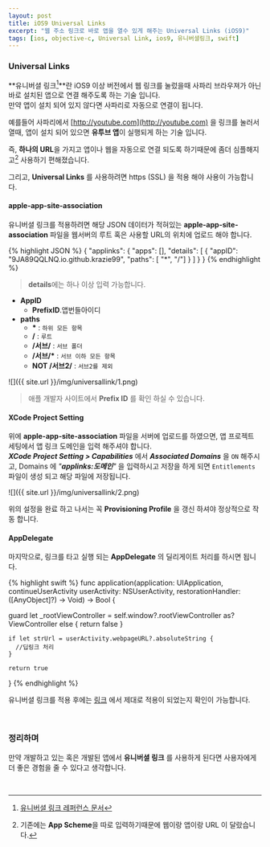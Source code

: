 ```yaml
---
layout: post
title: iOS9 Universal Links
excerpt: "웹 주소 링크로 바로 앱을 열수 있게 해주는 Universal Links (iOS9)"
tags: [ios, objective-c, Universal Link, ios9, 유니버셜링크, swift]
---
```


### Universal Links

**유니버셜 링크[^1]**란 iOS9 이상 버전에서 웹 링크를 눌렀을때 사파리 브라우져가 아닌 바로 설치된 앱으로 연결 해주도록 하는 기술 입니다.  
만약 앱이 설치 되어 있지 않다면 사파리로 자동으로 연결이 됩니다.

예를들어 사파리에서 [http://youtube.com](http://youtube.com) 을 링크를 눌러서 열때, 앱이 설치 되어 있으면
**유투브 앱**이 실행되게 하는 기술 입니다.

즉, **하나의 URL**을 가지고 앱이나 웹을 자동으로 연결 되도록 하기때문에 좀더 심플해지고[^2] 사용하기 편해졌습니다.  

그리고, **Universal Links** 를 사용하려면 https (SSL) 을 적용 해야 사용이 가능합니다.
<br>  

#### apple-app-site-association ####

유니버셜 링크를 적용하려면 해당 JSON 데이터가 적혀있는 **apple-app-site-association** 파일을 웹서버의 루트 혹은 사용할 URL의 위치에 업로드 해야 합니다.

{% highlight JSON %}
{
    "applinks": {
        "apps": [],
        "details": [
            {
                "appID": "9JA89QQLNQ.io.github.krazie99",
                "paths": [ "*", "/"]
            }
        ]
    }
}
{% endhighlight %}
> **details**에는 하나 이상 입력 가능합니다.

+ **AppID**
  - **PrefixID**.앱번들아이디  
+ **paths**
  - **\*** : ```하위 모든 항목```
  - **/** : ```루트```
  - **/서브/** : ```서브 폴더```
  - **/서브/\*** : ```서브 이하 모든 항목```
  - **NOT /서브2/** : ```서브2를 제외```

![]({{ site.url }}/img/universallink/1.png)      

> 애플 개발자 사이트에서 **Prefix ID** 를 확인 하실 수 있습니다.  

#### XCode Project Setting ####

위에 **apple-app-site-association** 파일을 서버에 업로드를 하였으면, 앱 프로젝트 세팅에서 앱 링크 도메인을 입력 해주셔야 합니다.  
***XCode Project Setting > Capabilities*** 에서 ***Associated Domains*** 을 ```ON``` 해주시고,
Domains 에 *"**applinks:도메인**"* 을 입력하시고 저장을 하게 되면 ```Entitlements``` 파일이 생성 되고 해당 파일에 저장됩니다.

![]({{ site.url }}/img/universallink/2.png)   

위의 설정을 완료 하고 나서는 꼭 **Provisioning Profile** 을 갱신 하셔야 정상적으로 작동 합니다.

#### AppDelegate ####

마지막으로, 링크를 타고 실행 되는 **AppDelegate** 의 딜리게이트 처리를 하시면 됩니다.

{% highlight swift %}
func application(application: UIApplication, continueUserActivity userActivity: NSUserActivity, restorationHandler: ([AnyObject]?) -> Void) -> Bool {

  guard let _rootViewController = self.window?.rootViewController as? ViewController else {
      return false
    }

    if let strUrl = userActivity.webpageURL?.absoluteString {
      //딥링크 처리  
    }

    return true
}
{% endhighlight %}

유니버셜 링크를 적용 후에는 [링크](https://search.developer.apple.com/appsearch-validation-tool/) 에서 제대로 적용이 되었는지 확인이 가능합니다.

<br>

### 정리하며

만약 개발하고 있는 혹은 개발된 앱에서 **유니버셜 링크** 를 사용하게 된다면 사용자에게 더 좋은 경험을 줄 수 있다고 생각합니다.

<br>

[^1]: [유니버셜 링크 레퍼런스 문서](https://developer.apple.com/library/ios/documentation/General/Conceptual/AppSearch/UniversalLinks.html#//apple_ref/doc/uid/TP40016308-CH12-SW2)
[^2]: 기존에는 **App Scheme**을 따로 입력하기때문에 웹이랑 앱이랑 URL 이 달랐습니다.
